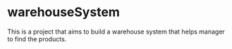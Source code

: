# warehouseSystem
This is a project that aims to build a warehouse system that helps manager to find the products.
